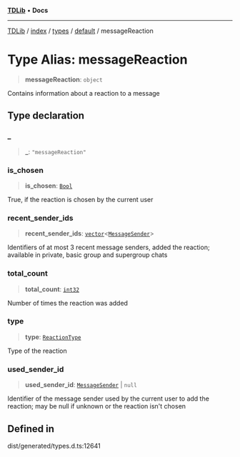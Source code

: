 [**TDLib**](../../../../../../README.md) • **Docs**

***

[TDLib](../../../../../../modules.md) / [index](../../../../../README.md) / [types](../../../README.md) / [default](../README.md) / messageReaction

# Type Alias: messageReaction

> **messageReaction**: `object`

Contains information about a reaction to a message

## Type declaration

### \_

> **\_**: `"messageReaction"`

### is\_chosen

> **is\_chosen**: [`Bool`](Bool.md)

True, if the reaction is chosen by the current user

### recent\_sender\_ids

> **recent\_sender\_ids**: [`vector`](vector.md)\<[`MessageSender`](MessageSender.md)\>

Identifiers of at most 3 recent message senders, added the reaction; available in private, basic group and supergroup chats

### total\_count

> **total\_count**: [`int32`](int32-1.md)

Number of times the reaction was added

### type

> **type**: [`ReactionType`](ReactionType.md)

Type of the reaction

### used\_sender\_id

> **used\_sender\_id**: [`MessageSender`](MessageSender.md) \| `null`

Identifier of the message sender used by the current user to add the reaction; may be null if unknown or the reaction isn't chosen

## Defined in

dist/generated/types.d.ts:12641
